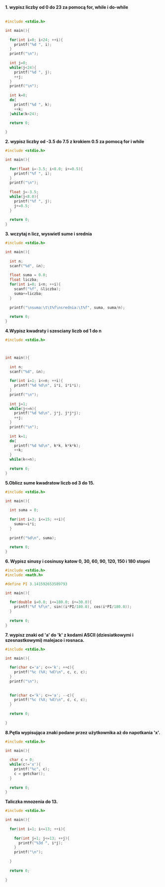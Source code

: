 <b>1. wypisz liczby od 0 do 23 za pomocą for, while i do-while</b><br><br>
```c
#include <stdio.h>

int main(){
  
  for(int i=0; i<24; ++i){
    printf("%d ", i);
  }
  printf("\n");
  
  int j=0;
  while(j<24){
    printf("%d ", j);
    ++j;
  }
  printf("\n");
  
  int k=0;
  do{
    printf("%d ", k);
    ++k;
  }while(k<24);
  
  return 0;

}
```

<b> 2. wypisz liczby od -3.5 do 7.5 z krokiem 0.5 za pomocą for i while</b><br>
```c
#include <stdio.h>

int main(){
  
  for(float i=-3.5; i<8.0; i+=0.5){
    printf("%f ", i);
  }
  printf("\n");
  
  float j=-3.5;
  while(j<8.0){
    printf("%f ", j);
    j+=0.5;
  }
    
  return 0;
}
```
<b> 3. wczytaj n licz, wyswietl sume i srednia</b><br>
```c
#include <stdio.h>

int main(){
  
  int n;
  scanf("%d", &n);
  
  float suma = 0.0;
  float liczba;
  for(int i=0; i<n; ++i){
    scanf("%f", &liczba);
    suma+=liczba;
  }
  
  printf("\nsuma:\t\t%f\nsrednia:\t%f", suma, suma/n);
  
  return 0;
}
```

<b> 4.Wypisz kwadraty i szesciany liczb od 1 do n</b><br>
```c
#include <stdio.h>



int main(){
  
  int n;
  scanf("%d", &n);
    
  for(int i=1; i<=n; ++i){
    printf("%d %d\n", i*i, i*i*i);
  }
  printf("\n");
  
  int j=1;
  while(j<=n){
    printf("%d %d\n", j*j, j*j*j);
    ++j;
  }
  printf("\n");
    
  int k=1;
  do{
    printf("%d %d\n", k*k, k*k*k);
    ++k;
  }
  while(k<=n);
  
  return 0;
}
```

<b> 5.Oblicz sume kwadratow liczb od 3 do 15.</b><br>
```c
#include <stdio.h>

int main(){
  
  int suma = 0;
  
  for(int i=3; i<=15; ++i){
    suma+=i*i;
  }
  
  printf("%d\n", suma);
  
  return 0;
}
```

<b> 6. Wypisz sinusy i cosinusy katow 0, 30, 60, 90, 120, 150 i 180 stopni</b><br>
```c
#include <stdio.h>
#include <math.h>

#define PI 3.141592653589793

int main(){
  
  for(double i=0.0; i<=180.0; i+=30.0){
    printf("%f %f\n", sin((i*PI/180.0), cos(i*PI/180.0));
  }
  
  return 0;
}
```

<b> 7. wypisz znaki od 'a' do 'k' z kodami ASCII (dziesiatkowymi i
 szesnastkowymi) malejaco i rosnaca.</b><br>
```c
#include <stdio.h>

int main(){
  
  for(char c='a'; c<='k'; ++c){
    printf("%c (%X; %d)\n", c, c, c);
  }
  printf("\n");
  
  
  for(char c='k'; c>='a'; --c){
    printf("%c (%X; %d)\n", c, c, c);
  }
  
  return 0;
  
}
```
<b> 8.Pętla wypisująca znaki podane przez użytkownika aż do napotkania 'x'.</b><br>
```c
#include <stdio.h>

int main(){
  
  char c = 0;
  while(c!='x'){
    printf("%c", c);
    c = getchar();
  }
  
  return 0;
}
```

<b> Taliczka mnozenia do 13.</b><br>
```c
#include <stdio.h>

int main(){
  
  for(int i=1; i<=13; ++i){
  
    for(int j=1; j<=13; ++j){
      printf("%3d ", i*j);
    }
    printf("\n");
    
  }
  
  return 0;
  
}
```
